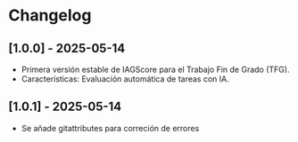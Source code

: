 # Changelog
## [1.0.0] - 2025-05-14
- Primera versión estable de IAGScore para el Trabajo Fin de Grado (TFG).
- Características: Evaluación automática de tareas con IA.

## [1.0.1] - 2025-05-14
- Se añade gitattributes para correción de errores
